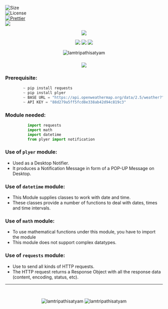![Size](https://img.shields.io/github/repo-size/Iamtripathisatyam/Weather_Updates_Notifier?color=red&label=Repo%20Size%20)</br>
![License](https://img.shields.io/badge/License-MIT-red.svg)</br>
[![Prettier](https://img.shields.io/badge/Code%20Style-Prettier-red.svg)](https://github.com/prettier/prettier)</br>
![](https://img.shields.io/tokei/lines/github/Iamtripathisatyam/Weather_Updates_Notifier?color=red&label=Lines%20of%20Code)</br>

<p align="center">
<img src="https://cutt.ly/6blvlW4" />
</p>

<p align="center">
<img src="https://forthebadge.com/images/badges/for-you.svg" />
<img src="http://ForTheBadge.com/images/badges/made-with-python.svg" />
<img src="https://forthebadge.com/images/badges/built-by-developers.svg" />
</p>

<p align="center">
  <img src="https://profile-counter.glitch.me/{Weather_Updates_Notifier}/count.svg" alt=Iamtripathisatyam />
</p>


### <h3 align="center"><a href="https://github.com/Iamtripathisatyam/Weather_Updates_Notifier/blob/main/Weather_Updates.py"><img src="https://img.shields.io/badge/-WEATHER UPDATES NOTIFIER USING PYTHON-black?logo=python&logoColor=yellow&style=flat-square"></a><h3/>

### Prerequisite:
```python
        ~ pip install requests
        ~ pip install plyer
        ~ BASE URL = "https://api.openweathermap.org/data/2.5/weather?"
        ~ API KEY = "88d279a5ff5fcd8e338ab42d94c819c3"
```             

### Module needed:
```python 
          import requests
          import math
          import datetime
          from plyer import notification
```

### Use of `plyer` module:
   - Used as a Desktop Notifier. 
   - It produces a Notification Message in form of a POP-UP Message on Desktop.
### Use of `datetime` module:
   - This Module supplies classes to work with date and time.
   - These classes provide a number of functions to deal with dates, times and time intervals.

### Use of `math` module:
   - To use mathematical functions under this module, you have to import the module
   - This module does not support complex datatypes.
### Use of `requests` module:
   - Use to send all kinds of HTTP requests. 
   - The HTTP request returns a Response Object with all the response data (content, encoding, status, etc).
_________________________________

<br/>
<p align="center">
<img src="https://badges.pufler.dev/updated/Iamtripathisatyam/Weather_Updates_Notifier?style=for-the-badge&logo=github&logoColor=yellow" alt=Iamtripathisatyam />
<img src="https://badges.pufler.dev/created/Iamtripathisatyam/Weather_Updates_Notifier?style=for-the-badge&logo=github&logoColor=yellow" alt=Iamtripathisatyam />
</p>
